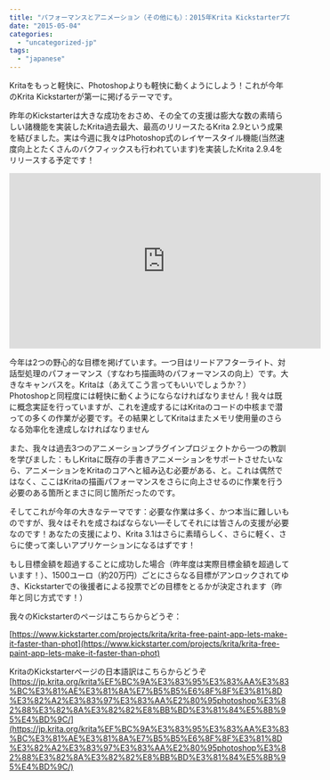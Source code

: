 ```yaml
---
title: "パフォーマンスとアニメーション（その他にも）：2015年Krita Kickstarterプロジェクトに参加しよう！"
date: "2015-05-04"
categories: 
  - "uncategorized-jp"
tags: 
  - "japanese"
---
```


Kritaをもっと軽快に、Photoshopよりも軽快に動くようにしよう！これが今年のKrita Kickstarterが第一に掲げるテーマです。

昨年のKickstarterは大きな成功をおさめ、その全ての支援は膨大な数の素晴らしい諸機能を実装したKrita過去最大、最高のリリースたるKrita 2.9という成果を結びました。実は今週に我々はPhotoshop式のレイヤースタイル機能(当然速度向上とたくさんのバクフィックスも行われています)を実装したKrita 2.9.4をリリースする予定です！

<iframe src="https://www.youtube.com/embed/WPwY7fTSq-0" width="560" height="315" frameborder="0" allowfullscreen="allowfullscreen"></iframe>

今年は2つの野心的な目標を掲げています。一つ目はリードアフターライト、対話型処理のパフォーマンス（すなわち描画時のパフォーマンスの向上）です。大きなキャンバスを。Kritaは（あえてこう言ってもいいでしょうか？）Photoshopと同程度には軽快に動くようにならなければなりません！我々は既に概念実証を行っていますが、これを達成するにはKritaのコードの中核まで潜っての多くの作業が必要です。その結果としてKritaはまたメモリ使用量のさらなる効率化を達成しなければなりません

また、我々は過去3つのアニメーションプラグインプロジェクトから一つの教訓を学びました：もしKritaに既存の手書きアニメーションをサポートさせたいなら、アニメーションをKritaのコアへと組み込む必要がある、と。これは偶然ではなく、ここはKritaの描画パフォーマンスをさらに向上させるのに作業を行う必要のある箇所とまさに同じ箇所だったのです。

そしてこれが今年の大きなテーマです：必要な作業は多く、かつ本当に難しいものですが、我々はそれを成さねばならない―そしてそれには皆さんの支援が必要なのです！あなたの支援により、Krita 3.1はさらに素晴らしく、さらに軽く、さらに使って楽しいアプリケーションになるはずです！

もし目標金額を超過することに成功した場合（昨年度は実際目標金額を超過しています！）、1500ユーロ（約20万円）ごとにさらなる目標がアンロックされてゆき、Kickstarterでの後援者による投票でどの目標をとるかが決定されます（昨年と同じ方式です！）

我々のKickstarterのページはこちらからどうぞ：

[https://www.kickstarter.com/projects/krita/krita-free-paint-app-lets-make-it-faster-than-phot](https://www.kickstarter.com/projects/krita/krita-free-paint-app-lets-make-it-faster-than-phot)

KritaのKickstarterページの日本語訳はこちらからどうぞ [https://jp.krita.org/krita%EF%BC%9A%E3%83%95%E3%83%AA%E3%83%BC%E3%81%AE%E3%81%8A%E7%B5%B5%E6%8F%8F%E3%81%8D%E3%82%A2%E3%83%97%E3%83%AA%E2%80%95photoshop%E3%82%88%E3%82%8A%E3%82%82%E8%BB%BD%E3%81%84%E5%8B%95%E4%BD%9C/](https://jp.krita.org/krita%EF%BC%9A%E3%83%95%E3%83%AA%E3%83%BC%E3%81%AE%E3%81%8A%E7%B5%B5%E6%8F%8F%E3%81%8D%E3%82%A2%E3%83%97%E3%83%AA%E2%80%95photoshop%E3%82%88%E3%82%8A%E3%82%82%E8%BB%BD%E3%81%84%E5%8B%95%E4%BD%9C/)
